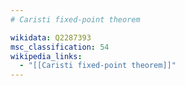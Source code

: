 ```yaml
---
# Caristi fixed-point theorem

wikidata: Q2287393
msc_classification: 54
wikipedia_links:
  - "[[Caristi fixed-point theorem]]"
---
```


